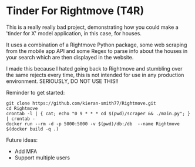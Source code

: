# Tinder For Rightmove (T4R)
This is a really really bad project, demonstrating how you could make a 'tinder for X' model application, in this case, for houses.

It uses a combination of a Rightmove Python package, some web scraping from the mobile app API and some Regex to parse info about the houses in your search which are then displayed in the website.

I made this because I hated going back to Rightmove and stumbling over the same rejects every time, this is not intended for use in any production environment. SERIOUSLY, DO NOT USE THIS!!


Reminder to get started:

```
git clone https://github.com/kieran-smith77/Rightmove.git
cd Rightmove
crontab -l | { cat; echo "0 9 * * * cd $(pwd)/scraper && ./main.py"; } | crontab -
docker run --rm -d -p 5000:5000 -v $(pwd)/db:/db  --name Rightmove $(docker build -q .)
```

Future ideas:
 - Add MFA
 - Support multiple users